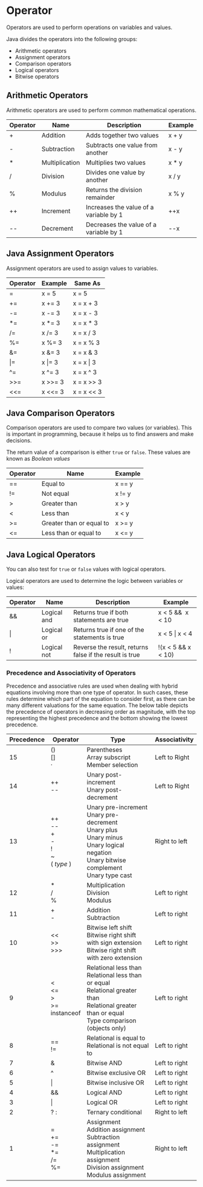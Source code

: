 # Operator

Operators are used to perform operations on variables and values.

Java divides the operators into the following groups:

- Arithmetic operators
- Assignment operators
- Comparison operators
- Logical operators
- Bitwise operators

## Arithmetic Operators

Arithmetic operators are used to perform common mathematical operations.

| Operator | Name           | Description                            | Example |
| -------- | -------------- | -------------------------------------- | ------- |
| +        | Addition       | Adds together two values               | x + y   |
| -        | Subtraction    | Subtracts one value from another       | x - y   |
| *        | Multiplication | Multiplies two values                  | x * y   |
| /        | Division       | Divides one value by another           | x / y   |
| %        | Modulus        | Returns the division remainder         | x % y   |
| ++       | Increment      | Increases the value of a variable by 1 | ++x     |
| --       | Decrement      | Decreases the value of a variable by 1 | --x     |

## Java Assignment Operators

Assignment operators are used to assign values to variables.

| Operator | Example | Same As    |
| -------- | ------- | ---------- |
| =        | x = 5   | x = 5      |
| +=       | x += 3  | x = x + 3  |
| -=       | x -= 3  | x = x - 3  |
| *=       | x *= 3  | x = x * 3  |
| /=       | x /= 3  | x = x / 3  |
| %=       | x %= 3  | x = x % 3  |
| &=       | x &= 3  | x = x & 3  |
| \|=      | x \|= 3 | x = x \| 3 |
| ^=       | x ^= 3  | x = x ^ 3  |
| >>=      | x >>= 3 | x = x >> 3 |
| <<=      | x <<= 3 | x = x << 3 |

## Java Comparison Operators

Comparison operators are used to compare two values (or variables). This is important in programming, because it helps us to find answers and make decisions.

The return value of a comparison is either `true` or `false`. These values are known as *Boolean values*

| Operator | Name                     | Example |
| -------- | ------------------------ | ------- |
| ==       | Equal to                 | x == y  |
| !=       | Not equal                | x != y  |
| >        | Greater than             | x > y   |
| <        | Less than                | x < y   |
| >=       | Greater than or equal to | x >= y  |
| <=       | Less than or equal to    | x <= y  |

## Java Logical Operators

You can also test for `true` or `false` values with logical operators.

Logical operators are used to determine the logic between variables or values:

| Operator | Name        | Description                                             | Example            |
| -------- | ----------- | ------------------------------------------------------- | ------------------ |
| &&       | Logical and | Returns true if both statements are true                | x < 5 &&  x < 10   |
| \|       | Logical or  | Returns true if one of the statements is true           | x < 5 \| x < 4     |
| !        | Logical not | Reverse the result, returns false if the result is true | !(x < 5 && x < 10) |

### Precedence and Associativity of Operators

Precedence and associative rules are used when dealing with hybrid equations involving more than one type of operator. In such cases, these rules determine which part of the equation to consider first, as there can be many different valuations for the same equation. The below table depicts the precedence of operators in decreasing order as magnitude, with the top representing the highest precedence and the bottom showing the lowest precedence.

| Precedence | Operator                                   | Type                                                                                                                                                   | Associativity |
| ---------- | ------------------------------------------ | ------------------------------------------------------------------------------------------------------------------------------------------------------ | ------------- |
| 15         | ()<br>[]<br>·                              | Parentheses<br>Array subscript<br>Member selection<br>                                                                                                 | Left to Right |
| 14         | ++<br>--                                   | Unary post-increment<br>Unary post-decrement                                                                                                           | Left to Right |
| 13         | ++<br>--<br>+<br>-<br>!<br>~<br>( *type* ) | Unary pre-increment<br>Unary pre-decrement<br>Unary plus<br>Unary minus<br>Unary logical negation<br>Unary bitwise complement<br>Unary type cast       | Right to left |
| 12         | *<br>/<br>%                                | Multiplication<br>Division<br>Modulus                                                                                                                  | Left to right |
| 11         | +<br>-                                     | Addition<br>Subtraction                                                                                                                                | Left to right |
| 10         | <<<br>>><br>>>>                            | Bitwise left shift<br>Bitwise right shift with sign extension<br>Bitwise right shift with zero extension                                               | Left to right |
| 9          | <<br><=<br>><br>>=<br>instanceof           | Relational less than<br>Relational less than or equal<br>Relational greater than<br>Relational greater than or equal<br>Type comparison (objects only) | Left to right |
| 8          | ==<br>!=                                   | Relational is equal to<br>Relational is not equal to                                                                                                   | Left to right |
| 7          | &                                          | Bitwise AND                                                                                                                                            | Left to right |
| 6          | ^                                          | Bitwise exclusive OR                                                                                                                                   | Left to right |
| 5          | \|                                         | Bitwise inclusive OR                                                                                                                                   | Left to right |
| 4          | &&                                         | Logical AND                                                                                                                                            | Left to right |
| 3          | \|                                         | Logical OR                                                                                                                                             | Left to right |
| 2          | ? :                                        | Ternary conditional                                                                                                                                    | Right to left |
| 1          | =<br>+=<br>-=<br>*=<br>/=<br>%=            | Assignment<br>Addition assignment<br>Subtraction assignment<br>Multiplication assignment<br>Division assignment<br>Modulus assignment                  | Right to left |
